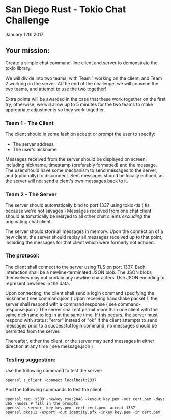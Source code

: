 # San Diego Rust - Tokio Chat Challenge
January 12th 2017

## Your mission:
Create a simple chat command-line client and server to demonstrate the tokio library.

We will divide into two teams, with Team 1 working on the client, and Team 2 working on the server.
At the end of the challenge, we will convene the two teams, and attempt to use the two together!

Extra points will be awarded in the case that these work together on the first try, otherwise, we will allow up to 5 minutes for the two teams to make appropriate adjustments so they work together.

### Team 1 - The Client

The client should in some fashion accept or prompt the user to specify:
* The server address
* The user's nickname

Messages received from the server should be displayed on screen, including nickname, timestamp (preferably formatted) and the message.
The user should have some mechanism to send messages to the server, and (optionally) to disconnect. Sent messages should be locally echoed, as the server will not send a clent's own messages back to it.

### Team 2 - The Server

The server should automatically bind to port 1337 using tokio-tls ( tls because we're not savages )
Messages received from one chat client should automatically be relayed to all other chat clients *excluding* the originating chat client.

The server should store all messages in memory.
Upon the connection of a new client, the server should replay all messages received up to that point, including the messages for that client which were formerly not echoed.

### The protocol:

The client shall connect to the server using TLS on port 1337.
Each interaction shall be a newline-terminated JSON blob. The JSON blobs themselves may not contain any newline characters. Use JSON encoding to represent newlines in the data.

Upon connecting, the client shall send a login command specifying the nickname ( see command.json )
Upon receiving handshake packet 1, the server shall respond with a command response ( see command-response.json )
The server shall not permit more than one client with the same nickname to log in at the same time. If this occurs, the server must respond with status: "error" instead of "ok"
If the client attempts to send messages prior to a successful login command, no messages should be permitted from the server.

Thereafter, either the client, or the server may send messages in either direction at any time ( see message.json )

### Testing suggestion:
Use the following command to test the server:

`openssl s_client -connect localhost:1337`

And the following commands to test the client:

```
openssl req -x509 -newkey rsa:2048 -keyout key.pem -out cert.pem -days 365 -nodes # fill in the prompts
openssl s_server -key key.pem -cert cert.pem -accept 1337
openssl pkcs12 -export -out identity.pfx -inkey key.pem -in cert.pem
```

